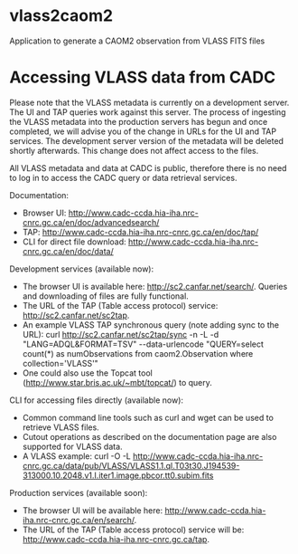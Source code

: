 # vlass2caom2
Application to generate a CAOM2 observation from VLASS FITS files

# Accessing VLASS data from CADC

Please note that the VLASS metadata is currently on a development server. The UI and TAP queries work against this server. The process of ingesting the VLASS metadata into the production servers has begun and once completed, we will advise you of the change in URLs for the UI and TAP services. The development server version of the metadata will be deleted shortly afterwards. This change does not affect access to the files.

All VLASS metadata and data at CADC is public, therefore there is no need to log in to access the CADC query or data retrieval services.

Documentation:
  - Browser UI: http://www.cadc-ccda.hia-iha.nrc-cnrc.gc.ca/en/doc/advancedsearch/
  - TAP: http://www.cadc-ccda.hia-iha.nrc-cnrc.gc.ca/en/doc/tap/
  - CLI for direct file download: http://www.cadc-ccda.hia-iha.nrc-cnrc.gc.ca/en/doc/data/

Development services (available now):
  - The browser UI is available here: http://sc2.canfar.net/search/. Queries and downloading of files are fully functional.
  - The URL of the TAP (Table access protocol) service: http://sc2.canfar.net/sc2tap.
  - An example VLASS TAP synchronous query (note adding sync to the URL): curl http://sc2.canfar.net/sc2tap/sync -n -L -d "LANG=ADQL&FORMAT=TSV" --data-urlencode "QUERY=select count(*) as numObservations from caom2.Observation where collection='VLASS'"
  - One could also use the Topcat tool (http://www.star.bris.ac.uk/~mbt/topcat/) to query.

CLI for accessing files directly (available now):
  - Common command line tools such as curl and wget can be used to retrieve VLASS files.
  - Cutout operations as described on the documentation page are also supported for VLASS data.
  - A VLASS example: curl -O -L http://www.cadc-ccda.hia-iha.nrc-cnrc.gc.ca/data/pub/VLASS/VLASS1.1.ql.T03t30.J194539-313000.10.2048.v1.I.iter1.image.pbcor.tt0.subim.fits

Production services (available soon):
  - The browser UI will be available here: http://www.cadc-ccda.hia-iha.nrc-cnrc.gc.ca/en/search/.
  - The URL of the TAP (Table access protocol) service will be: http://www.cadc-ccda.hia-iha.nrc-cnrc.gc.ca/tap.
